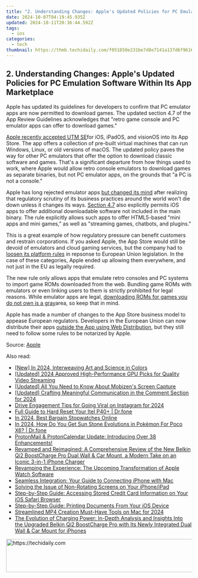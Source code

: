 ```yaml
---
title: "2. Understanding Changes: Apple's Updated Policies for PC Emulation Software Within Its App Marketplace"
date: 2024-10-07T04:19:45.935Z
updated: 2024-10-11T20:36:44.592Z
tags:
  - ios
categories:
  - tech
thumbnail: https://thmb.techidaily.com/f051850e231be7d8e7141a137d6f961668fd1698700240c7348f6738ce5b4e95.jpg
---
```


## 2. Understanding Changes: Apple's Updated Policies for PC Emulation Software Within Its App Marketplace

Apple has updated its guidelines for developers to confirm that PC emulator apps are now permitted to download games. The updated section 4.7 of the App Review Guidelines acknowledges that "retro game console and PC emulator apps can offer to download games."

[Apple recently accepted UTM SE](https://facebook-video-content.techidaily.com/in-2024-insiders-look-at-streaming-content-on-social-media-platforms/)for iOS, iPadOS, and visionOS into its App Store. The app offers a collection of pre-built virtual machines that can run Windows, Linux, or old versions of macOS. The updated policy paves the way for other PC emulators that offer the option to download classic software and games. That's a significant departure from how things used to work, where Apple would allow retro console emulators to download games as separate binaries, but not PC emulator apps, on the grounds that "a PC is not a console."

 Apple has long rejected emulator apps [but changed its mind](https://android-transfer.techidaily.com/in-2024-how-to-transfer-data-from-samsung-galaxy-a34-5g-to-samsung-phone-drfone-by-drfone-transfer-from-android-transfer-from-android/) after realizing that regulatory scrutiny of its business practices around the world won't die down unless it changes its ways. [Section 4.7](https://developer.apple.com/app-store/review/guidelines/#third-party-software) also explicitly permits iOS apps to offer additional downloadable software not included in the main binary. The rule explicitly allows such apps to offer HTML5-based "mini apps and mini games," as well as "streaming games, chatbots, and plugins."

 This is a great example of how regulatory pressure can benefit customers and restrain corporations. If you asked Apple, the App Store would still be devoid of emulators and cloud gaming services, but the company had to [loosen its platform rules](https://extra-lessons.techidaily.com/the-final-cut-editors-toolkit-10-plugin-winners/) in repsonse to European Union legislation. In the case of these categories, Apple ended up allowing them everywhere, and not just in the EU as legally required.

 The new rule only allows apps that emulate retro consoles and PC systems to import game ROMs downloaded from the web. Bundling game ROMs with emulators or even linking users to them is strictly prohibited for legal reasons. While emulator apps are legal, [downloading ROMs for games you do not own is a gray](https://facebook-videos.techidaily.com/updated-video-revenue-generation-on-facebook-tactics-for-financial-growth-for-2024/)area, so keep that in mind.

 Apple has made a number of changes to the App Store business model to appease European regulators. Developers in the European Union can now distribute their apps [outside the ‌App using Web Distribution](https://youtube-help.techidaily.com/in-2024-top-revenue-making-youtube-visionary/), but they still need to follow some rules to be notarized by Apple.

 Source: [Apple](https://developer.apple.com/news/?id=ty0avr2s)

<ins class="adsbygoogle"
     style="display:block"
     data-ad-format="autorelaxed"
     data-ad-client="ca-pub-7571918770474297"
     data-ad-slot="1223367746"></ins>

<ins class="adsbygoogle"
     style="display:block"
     data-ad-client="ca-pub-7571918770474297"
     data-ad-slot="8358498916"
     data-ad-format="auto"
     data-full-width-responsive="true"></ins>

<span class="atpl-alsoreadstyle">Also read:</span>
<div><ul>
<li><a href="https://vp-tips.techidaily.com/new-in-2024-interweaving-art-and-science-in-colors/"><u>[New] In 2024, Interweaving Art and Science in Colors</u></a></li>
<li><a href="https://youtube-webster.techidaily.com/ed-2024-approved-high-performance-gpu-picks-for-quality-video-streaming/"><u>[Updated] 2024 Approved High-Performance GPU Picks for Quality Video Streaming</u></a></li>
<li><a href="https://video-screen-grab.techidaily.com/updated-all-you-need-to-know-about-mobizens-screen-capture/"><u>[Updated] All You Need to Know About Mobizen's Screen Capture</u></a></li>
<li><a href="https://fox-glue.techidaily.com/updated-crafting-meaningful-communication-in-the-comment-section-for-2024/"><u>[Updated] Crafting Meaningful Communication in the Comment Section for 2024</u></a></li>
<li><a href="https://instagram-clips.techidaily.com/drive-engagement-tips-for-going-viral-on-instagram-for-2024/"><u>Drive Engagement Tips for Going Viral on Instagram for 2024</u></a></li>
<li><a href="https://techidaily.com/full-guide-to-hard-reset-your-itel-p40plus-drfone-by-drfone-reset-android-reset-android/"><u>Full Guide to Hard Reset Your Itel P40+ | Dr.fone</u></a></li>
<li><a href="https://extra-tips.techidaily.com/in-2024-best-bargain-stopwatches-online/"><u>In 2024, Best Bargain Stopwatches Online</u></a></li>
<li><a href="https://pokemon-go-android.techidaily.com/in-2024-how-do-you-get-sun-stone-evolutions-in-pokemon-for-poco-x6-drfone-by-drfone-virtual-android/"><u>In 2024, How Do You Get Sun Stone Evolutions in Pokémon For Poco X6? | Dr.fone</u></a></li>
<li><a href="https://os-tips.techidaily.com/protonmail-and-protoncalendar-update-introducing-over-38-enhancements/"><u>ProtonMail & ProtonCalendar Update: Introducing Over 38 Enhancements!</u></a></li>
<li><a href="https://os-tips.techidaily.com/revamped-and-reimagined-a-comprehensive-review-of-the-new-belkin-qi2-boostcharge-pro-dual-wall-and-car-mount-a-modern-take-on-an-iconic-3-in-1-iphone-charge19/"><u>Revamped and Reimagined: A Comprehensive Review of the New Belkin Qi2 BoostCharge Pro Dual Wall & Car Mount, a Modern Take on an Iconic 3-in-1 iPhone Charger</u></a></li>
<li><a href="https://os-tips.techidaily.com/revamping-the-experience-the-upcoming-transformation-of-apple-watch-software/"><u>Revamping the Experience: The Upcoming Transformation of Apple Watch Software</u></a></li>
<li><a href="https://os-tips.techidaily.com/seamless-integration-your-guide-to-connecting-iphone-with-mac/"><u>Seamless Integration: Your Guide to Connecting iPhone with Mac</u></a></li>
<li><a href="https://os-tips.techidaily.com/solving-the-issue-of-non-rotating-screens-on-your-iphoneipad/"><u>Solving the Issue of Non-Rotating Screens on Your iPhone/iPad</u></a></li>
<li><a href="https://os-tips.techidaily.com/step-by-step-guide-accessing-stored-credit-card-information-on-your-ios-safari-browser/"><u>Step-by-Step Guide: Accessing Stored Credit Card Information on Your iOS Safari Browser</u></a></li>
<li><a href="https://os-tips.techidaily.com/step-by-step-guide-printing-documents-from-your-ios-device/"><u>Step-by-Step Guide: Printing Documents From Your iOS Device</u></a></li>
<li><a href="https://facebook-record-videos.techidaily.com/streamlined-mp4-creation-must-have-tools-on-mac-for-2024/"><u>Streamlined MP4 Creation Must-Have Tools on Mac for 2024</u></a></li>
<li><a href="https://os-tips.techidaily.com/the-evolution-of-charging-power-in-depth-analysis-and-insights-into-the-upgraded-belkin-qi2-boostcharge-pro-with-its-newly-integrated-dual-wall-and-car-moun22/"><u>The Evolution of Charging Power: In-Depth Analysis and Insights Into the Upgraded Belkin Qi2 BoostCharge Pro with Its Newly Integrated Dual Wall & Car Mount for iPhones</u></a></li>
</ul></div>

<!-- affiliate ads begin -->
<a href="https://unicoeye.pxf.io/c/5597632/2134496/18498" target="_top" id="2134496">
  <img src="//a.impactradius-go.com/display-ad/18498-2134496" border="0" alt="https://techidaily.com" width="728" height="90"/>
</a>
<img height="0" width="0" src="https://unicoeye.pxf.io/i/5597632/2134496/18498" style="position:absolute;visibility:hidden;" border="0" />
<!-- affiliate ads end -->

